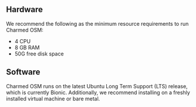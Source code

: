 ## Hardware

We recommend the following as the minimum resource requirements to run Charmed OSM:
- 4 CPU
- 8 GB RAM
- 50G free disk space

## Software

Charmed OSM runs on the latest Ubuntu Long Term Support (LTS) release, which is currently Bionic. Additionally, we recommend installing on a freshly installed virtual machine or bare metal.
